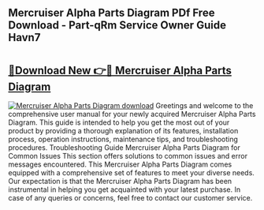 ## Mercruiser Alpha Parts Diagram PDf Free Download - Part-qRm Service Owner Guide Havn7

# <h2><a href="http://dfu8737.blite.top/?on=Mercruiser+Alpha+Parts+Diagram">🔗Download New 👉🔴 Mercruiser Alpha Parts Diagram</a></h2>

[![Mercruiser Alpha Parts Diagram download](https://i.imgur.com/lujVjoI.png)](http://dfu8737.blite.top/?on=Mercruiser+Alpha+Parts+Diagram)
Greetings and welcome to the comprehensive user manual for your newly acquired Mercruiser Alpha Parts Diagram. This guide is intended to help you get the most out of your product by providing a thorough explanation of its features, installation process, operation instructions, maintenance tips, and troubleshooting procedures. Troubleshooting Guide Mercruiser Alpha Parts Diagram for Common Issues This section offers solutions to common issues and error messages encountered. This Mercruiser Alpha Parts Diagram comes equipped with a comprehensive set of features to meet your diverse needs. Our expectation is that the Mercruiser Alpha Parts Diagram has been instrumental in helping you get acquainted with your latest purchase. In case of any queries or concerns, feel free to contact our customer service.
